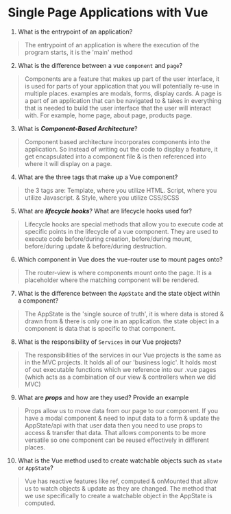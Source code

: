 # Single Page Applications with Vue
01. What is the entrypoint of an application?

  > The entrypoint of an application is where the execution of the program starts, it is the 'main' method

02. What is the difference between a vue `component` and `page`?

  > Components are a feature that makes up part of the user interface, it is used for parts of your application that you will potentially re-use in multiple places. examples are modals, forms, display cards. A page is a part of an application that can be navigated to & takes in everything that is needed to build the user interface that the user will interact with. For example, home page, about page, products page.

03. What is ***Component-Based Architecture***?

  > Component based architecture incorporates components into the application. So instead of writing out the code to display a feature, it get encapsulated into a component file & is then referenced into where it will display on a page.

04. What are the three tags that make up a Vue component?

  > the 3 tags are: Template, where you utilize HTML. Script, where you utilize Javascript. & Style, where you utilize CSS/SCSS

05. What are ***lifecycle hooks***? What are lifecycle hooks used for?

  > Lifecycle hooks are special methods that allow you to execute code at specific points in the lifecycle of a vue component. They are used to execute code before/during creation, before/during mount, before/during update & before/during destruction.

06. Which component in Vue does the vue-router use to mount pages onto?

  > The router-view is where components mount onto the page. It is a placeholder where the matching component will be rendered.

07. What is the difference between the `AppState` and the state object within a component?

  > The AppState is the 'single source of truth', it is where data is stored & drawn from & there is only one in an application. the state object in a component is data that is specific to that component.

08. What is the responsibility of `Services` in our Vue projects?

  > The responsibilities of the services in our Vue projects is the same as in the MVC projects. It holds all of our 'business logic'. It holds most of out executable functions which we reference into our .vue pages (which acts as a combination of our view & controllers when we did MVC)

09. What are ***props*** and how are they used? Provide an example

  > Props allow us to move data from our page to our component. If you have a modal component & need to input data to a form & update the AppState/api with that user data then you need to use props to access & transfer that data. That allows components to be more versatile so one component can be reused effectively in different places.

10. What is the Vue method used to create watchable objects such as `state` or `AppState`?

  > Vue has reactive features like ref, computed & onMounted that allow us to watch objects & update as they are changed. The method that we use specifically to create a watchable object in the AppState is computed.
